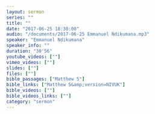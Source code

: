 ```yaml
---
layout: sermon
series: ""
title: ""
date: "2017-06-25 18:30:00"
audio: "/documents/2017-06-25 Emmanuel Ndikumana.mp3"
speaker: "Emmanuel Ndikumana"
speaker_info: ""
duration: "30'56"
youtube_videos: [""]
vimeo_videos: [""]
slides: [""]
files: [""]
bible_passages: ["Matthew 5"]
bible_links: ["Matthew 5&amp;version=NIVUK"]
bible_videos: [""]
bible_videos_links: [""]
category: "sermon"
---
```

